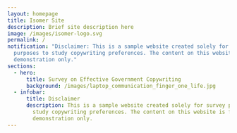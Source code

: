 ```yaml
---
layout: homepage
title: Isomer Site
description: Brief site description here
image: /images/isomer-logo.svg
permalink: /
notification: "Disclaimer: This is a sample website created solely for survey
  purposes to study copywriting preferences. The content on this website is for
  demonstration only."
sections:
  - hero:
      title: Survey on Effective Government Copywriting
      background: /images/laptop_communication_finger_one_life.jpg
  - infobar:
      title: Disclaimer
      description: This is a sample website created solely for survey purposes to
        study copywriting preferences. The content on this website is for
        demonstration only.
---
```

